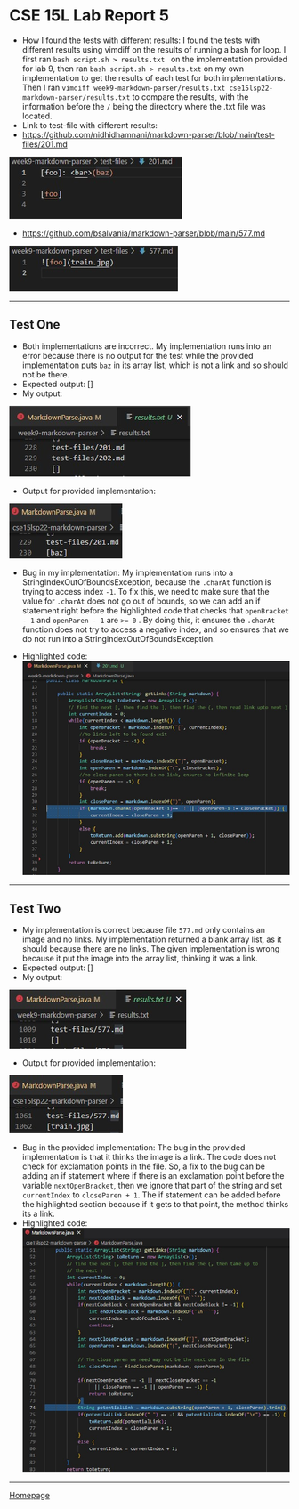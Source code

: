 # **CSE 15L Lab Report 5**

* How I found the tests with different results: I found the tests with different results using vimdiff on the results of running a bash for loop. I first ran `bash script.sh > results.txt ` on the implementation provided for lab 9, then ran `bash script.sh > results.txt` on my own implementation to get the results of each test for both implementations. Then I ran `vimdiff week9-markdown-parser/results.txt cse15lsp22-markdown-parser/results.txt` to compare the results, with the information before the `/` being the directory where the .txt file was located.
* Link to test-file with different results: 
* https://github.com/nidhidhamnani/markdown-parser/blob/main/test-files/201.md

![Image](testFile1.jpg)

* https://github.com/bsalvania/markdown-parser/blob/main/577.md

![Image](testFile2.jpg)

---
## Test One
* Both implementations are incorrect. My implementation runs into an error because there is no output for the test while the provided implementation puts `baz` in its array list, which is not a link and so should not be there. 
* Expected output: []
* My output: 

![Image](myOutputTest1.jpg)
* Output for provided implementation: 

![Image](providedImplementationOutputTest1.jpg)

* Bug in my implementation: My implementation runs into a StringIndexOutOfBoundsException, because the `.charAt` function is trying to access index `-1`. To fix this, we need to make sure that the value for `.charAt` does not go out of bounds, so we can add an if statement right before the highlighted code that checks that `openBracket - 1` and `openParen - 1` are `>= 0` . By doing this, it ensures the `.charAt` function does not try to access a negative index, and so ensures that we do not run into a StringIndexOutOfBoundsException.

* Highlighted code: ![Image](bugTest1.jpg)

---
## Test Two
* My implementation is correct because file `577.md` only contains an image and no links. My implementation returned a blank array list, as it should because there are no links. The given implementation is wrong because it put the image into the array list, thinking it was a link.
* Expected output: []
* My output: 

![Image](myOutputTest2.jpg)
* Output for provided implementation: 

![Image](providedImplementationOutputTest2.jpg)

* Bug in the provided implementation: The bug in the provided implementation is that it thinks the image is a link. The code does not check for exclamation points in the file. So, a fix to the bug can be adding an if statement where if there is an exclamation point before the variable `nextOpenBracket`, then we ignore that part of the string and set `currentIndex` to `closeParen + 1`. The if statement can be added before the highlighted section because if it gets to that point, the method thinks its a link.
* Highlighted code: ![Image](bugTest2.jpg)

 ---
 [Homepage](https://bsalvania.github.io/cse-15l-lab-reports/index.html) 